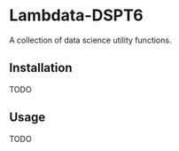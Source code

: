 # Lambdata-DSPT6
A collection of data science utility functions.

## Installation

TODO

## Usage

TODO